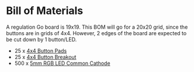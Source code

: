 # Bill of Materials

A regulation Go board is 19x19. This BOM will go for a 20x20 grid, since the
buttons are in grids of 4x4. However, 2 edges of the board are expected to be
cut down by 1 button/LED.

* 25 x [4x4 Button Pads][button_pad]
* 25 x [4x4 Button Breakout][button_breakout]
* 500 x [5mm RGB LED Common Cathode][leds]


[button_pad]: https://www.sparkfun.com/products/7835
[button_breakout]: https://www.sparkfun.com/products/8033
[leds]: http://www.ebay.com/itm/130979690146

